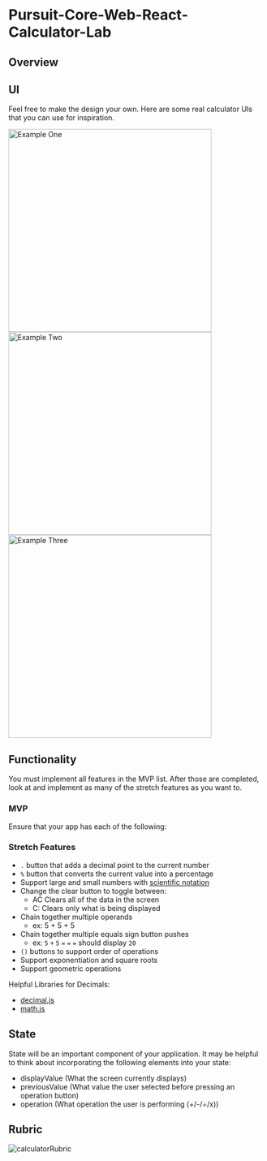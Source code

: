 # Pursuit-Core-Web-React-Calculator-Lab

## Overview

<!-- - You will create a React app that mimics a simple calculator -->
<!-- - Please use `create-react-app` to generate your project -->
<!-- - Break your application down to necessary components -->

## UI

Feel free to make the design your own.  Here are some real calculator UIs that you can use for inspiration.

<img src="./images/exampleScreenshotOne.png" alt="Example One" width="400">
<img src="./images/exampleScreenshotTwo.png" alt="Example Two" width="400">
<img src="./images/exampleScreenshotThree.png" alt="Example Three" width="400">

## Functionality

You must implement all features in the MVP list.  After those are completed, look at and implement as many of the stretch features as you want to.

### MVP

Ensure that your app has each of the following:

<!-- - Buttons 0-9 that can be used to input numbers -->
<!-- - Addition button -->
<!-- - Subtraction button -->
<!-- - Multiplication button -->
<!-- - Division button that support integer division -->
<!-- - Equals button that executes the current operation -->
<!-- - Clear button that resets everything -->
<!-- - ± button that toggles between negative and positive numbers -->
<!-- - Add commas appropriately in numbers (e.g turn "1000" into "1,000") -->

### Stretch Features

- `.` button that adds a decimal point to the current number
- `%` button that converts the current value into a percentage
- Support large and small numbers with [scientific notation](https://en.wikipedia.org/wiki/Scientific_notation#E_notation)
- Change the clear button to toggle between:
    - AC Clears all of the data in the screen
    - C: Clears only what is being displayed
- Chain together multiple operands
    - ex:  5 + 5 + 5
- Chain together multiple equals sign button pushes
    - ex: `5` `+` `5` `=` `=` `=` should display `20`
- `()` buttons to support order of operations
- Support exponentiation and square roots
- Support geometric operations

Helpful Libraries for Decimals:
- [decimal.js](https://mikemcl.github.io/decimal.js/)
- [math.js](https://mathjs.org/)


## State

State will be an important component of your application.  It may be helpful to think about incorporating the following elements into your state:

- displayValue (What the screen currently displays)
- previousValue (What value the user selected before pressing an operation button)
- operation (What operation the user is performing (+/-/÷/x))


## Rubric

![calculatorRubric](./images/calculatorRubric.png)

